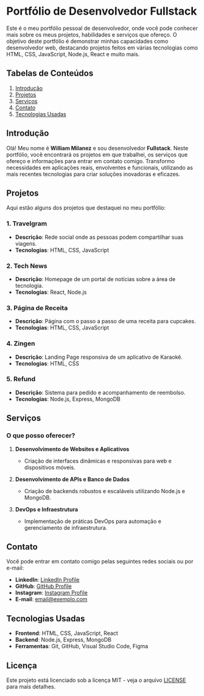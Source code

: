 # Portfólio de Desenvolvedor Fullstack

Este é o meu portfólio pessoal de desenvolvedor, onde você pode conhecer mais sobre os meus projetos, habilidades e serviços que ofereço. O objetivo deste portfólio é demonstrar minhas capacidades como desenvolvedor web, destacando projetos feitos em várias tecnologias como HTML, CSS, JavaScript, Node.js, React e muito mais.

## Tabelas de Conteúdos

1. [Introdução](#introdução)
2. [Projetos](#projetos)
3. [Serviços](#serviços)
4. [Contato](#contato)
5. [Tecnologias Usadas](#tecnologias-usadas)

## Introdução

Olá! Meu nome é **William Milanez** e sou desenvolvedor **Fullstack**. Neste portfólio, você encontrará os projetos em que trabalhei, os serviços que ofereço e informações para entrar em contato comigo.
Transformo necessidades em aplicações reais, envolventes e funcionais, utilizando as mais recentes tecnologias para criar soluções inovadoras e eficazes.

## Projetos

Aqui estão alguns dos projetos que destaquei no meu portfólio:

### 1. **Travelgram**

- **Descrição**: Rede social onde as pessoas podem compartilhar suas viagens.
- **Tecnologias**: HTML, CSS, JavaScript

### 2. **Tech News**

- **Descrição**: Homepage de um portal de notícias sobre a área de tecnologia.
- **Tecnologias**: React, Node.js

### 3. **Página de Receita**

- **Descrição**: Página com o passo a passo de uma receita para cupcakes.
- **Tecnologias**: HTML, CSS, JavaScript

### 4. **Zingen**

- **Descrição**: Landing Page responsiva de um aplicativo de Karaokê.
- **Tecnologias**: HTML, CSS

### 5. **Refund**

- **Descrição**: Sistema para pedido e acompanhamento de reembolso.
- **Tecnologias**: Node.js, Express, MongoDB

## Serviços

### O que posso oferecer?

1. **Desenvolvimento de Websites e Aplicativos**

   - Criação de interfaces dinâmicas e responsivas para web e dispositivos móveis.

2. **Desenvolvimento de APIs e Banco de Dados**

   - Criação de backends robustos e escaláveis utilizando Node.js e MongoDB.

3. **DevOps e Infraestrutura**
   - Implementação de práticas DevOps para automação e gerenciamento de infraestrutura.

## Contato

Você pode entrar em contato comigo pelas seguintes redes sociais ou por e-mail:

- **LinkedIn**: [LinkedIn Profile](https://www.linkedin.com/in/williammilanez/)
- **GitHub**: [GitHub Profile](https://github.com/williammilanez)
- **Instagram**: [Instagram Profile](https://www.instagram.com/williammilanez/)
- **E-mail**: [email@exemplo.com](mailto:william.milanez@outlook.com)

## Tecnologias Usadas

- **Frontend**: HTML, CSS, JavaScript, React
- **Backend**: Node.js, Express, MongoDB
- **Ferramentas**: Git, GitHub, Visual Studio Code, Figma

## Licença

Este projeto está licenciado sob a licença MIT - veja o arquivo [LICENSE](LICENSE) para mais detalhes.
